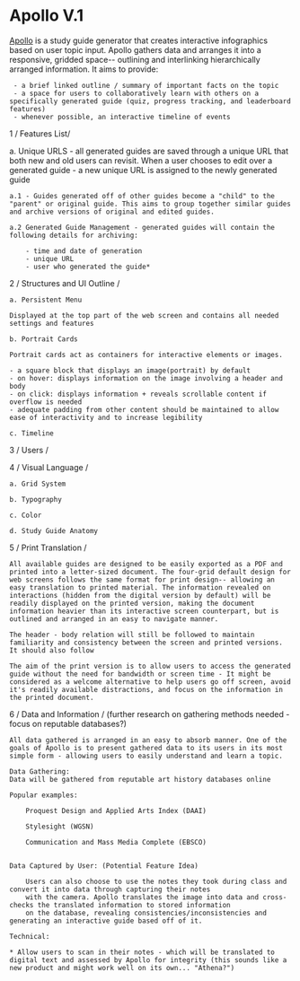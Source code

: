 # Apollo V.1

[Apollo](http://supersecretbanana.com/apollo-vis) is a study guide generator that creates interactive infographics based on user topic input. Apollo gathers data and arranges it into a responsive, gridded space-- outlining and interlinking hierarchically arranged information. It aims to provide:

	 - a brief linked outline / summary of important facts on the topic
	 - a space for users to collaboratively learn with others on a specifically generated guide (quiz, progress tracking, and leaderboard features)
	 - whenever possible, an interactive timeline of events

1 / Features List/

a. Unique URLS - all generated guides are saved through a unique URL that both new and old users can revisit. When a user chooses to 
edit over a generated guide - a new unique URL is assigned to the newly generated guide 

	a.1 - Guides generated off of other guides become a "child" to the "parent" or original guide. This aims to group together similar guides and archive versions of original and edited guides.
	
	a.2 Generated Guide Management - generated guides will contain the following details for archiving:
	
		- time and date of generation
		- unique URL
		- user who generated the guide*

2 / Structures and UI Outline / 

	a. Persistent Menu

	Displayed at the top part of the web screen and contains all needed settings and features

	b. Portrait Cards

	Portrait cards act as containers for interactive elements or images.
	
	- a square block that displays an image(portrait) by default
	- on hover: displays information on the image involving a header and body
	- on click: displays information + reveals scrollable content if overflow is needed
	- adequate padding from other content should be maintained to allow ease of interactivity and to increase legibility
    
	c. Timeline

3 / Users /

4 / Visual Language /

	a. Grid System
	
	b. Typography
	
	c. Color
	
	d. Study Guide Anatomy
	
5 / Print Translation /

	All available guides are designed to be easily exported as a PDF and printed into a letter-sized document. The four-grid default design for web screens follows the same format for print design-- allowing an easy translation to printed material. The information revealed on interactions (hidden from the digital version by default) will be readily displayed on the printed version, making the document information heavier than its interactive screen counterpart, but is outlined and arranged in an easy to navigate manner.
	
	The header - body relation will still be followed to maintain familiarity and consistency between the screen and printed versions. It should also follow 
	
	The aim of the print version is to allow users to access the generated guide without the need for bandwidth or screen time - It might be considered as a welcome alternative to help users go off screen, avoid it's readily available distractions, and focus on the information in the printed document.
	
6 / Data and Information / (further research on gathering methods needed -focus on reputable databases?)

	All data gathered is arranged in an easy to absorb manner. One of the goals of Apollo is to present gathered data to its users in its most simple form - allowing users to easily understand and learn a topic.
	
	Data Gathering:
	Data will be gathered from reputable art history databases online
	
	Popular examples:
	
		Proquest Design and Applied Arts Index (DAAI)
		
		Stylesight (WGSN)
		
		Communication and Mass Media Complete (EBSCO)
		
	
	Data Captured by User: (Potential Feature Idea)
	
		Users can also choose to use the notes they took during class and convert it into data through capturing their notes
		with the camera. Apollo translates the image into data and cross-checks the translated information to stored information
		on the database, revealing consistencies/inconsistencies and generating an interactive guide based off of it.
	
	Technical: 
	
	* Allow users to scan in their notes - which will be translated to digital text and assessed by Apollo for integrity (this sounds like a new product and might work well on its own... "Athena?")
